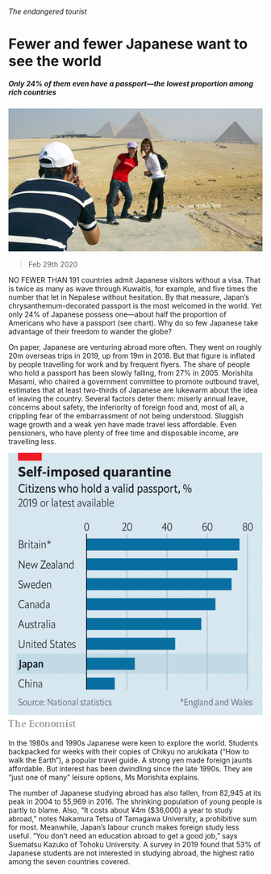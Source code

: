 ###### The endangered tourist

# Fewer and fewer Japanese want to see the world 

##### Only 24% of them even have a passport—the lowest proportion among rich countries 

![image](images/20200229_ASP008_0.jpg) 

> Feb 29th 2020 

NO FEWER THAN 191 countries admit Japanese visitors without a visa. That is twice as many as wave through Kuwaitis, for example, and five times the number that let in Nepalese without hesitation. By that measure, Japan’s chrysanthemum-decorated passport is the most welcomed in the world. Yet only 24% of Japanese possess one—about half the proportion of Americans who have a passport (see chart). Why do so few Japanese take advantage of their freedom to wander the globe?

On paper, Japanese are venturing abroad more often. They went on roughly 20m overseas trips in 2019, up from 19m in 2018. But that figure is inflated by people travelling for work and by frequent flyers. The share of people who hold a passport has been slowly falling, from 27% in 2005. Morishita Masami, who chaired a government committee to promote outbound travel, estimates that at least two-thirds of Japanese are lukewarm about the idea of leaving the country. Several factors deter them: miserly annual leave, concerns about safety, the inferiority of foreign food and, most of all, a crippling fear of the embarrassment of not being understood. Sluggish wage growth and a weak yen have made travel less affordable. Even pensioners, who have plenty of free time and disposable income, are travelling less.

![image](images/20200229_ASC173.png) 


In the 1980s and 1990s Japanese were keen to explore the world. Students backpacked for weeks with their copies of Chikyu no arukikata (“How to walk the Earth”), a popular travel guide. A strong yen made foreign jaunts affordable. But interest has been dwindling since the late 1990s. They are “just one of many” leisure options, Ms Morishita explains.

The number of Japanese studying abroad has also fallen, from 82,945 at its peak in 2004 to 55,969 in 2016. The shrinking population of young people is partly to blame. Also, “It costs about ¥4m ($36,000) a year to study abroad,” notes Nakamura Tetsu of Tamagawa University, a prohibitive sum for most. Meanwhile, Japan’s labour crunch makes foreign study less useful. “You don’t need an education abroad to get a good job,” says Suematsu Kazuko of Tohoku University. A survey in 2019 found that 53% of Japanese students are not interested in studying abroad, the highest ratio among the seven countries covered.

